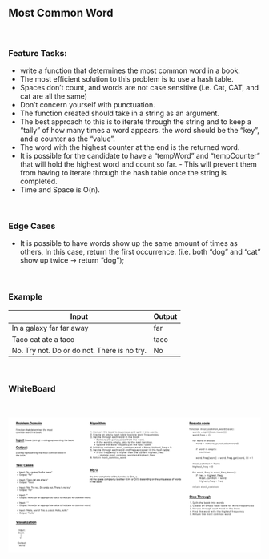 ## Most Common Word  

<br>

### Feature Tasks:
- write a function that determines the most common word in a book.
- The most efficient solution to this problem is to use a hash table.
- Spaces don’t count, and words are not case sensitive (i.e. Cat, CAT, and cat are all the same)
- Don’t concern yourself with punctuation.
- The function created should take in a string as an argument.
- The best approach to this is to iterate through the string and to keep a “tally” of how many times a word appears.
the word should be the “key”, and a counter as the “value”.
- The word with the highest counter at the end is the returned word.
- It is possible for the candidate to have a “tempWord” and “tempCounter” that will hold the highest word and count so far. - This will prevent them from having to iterate through the hash table once the string is completed.
- Time and Space is O(n).


<br>

### Edge Cases
- It is possible to have words show up the same amount of times as others, In this case, return the first occurrence. (i.e. both “dog” and “cat” show up twice -> return “dog”);


<br>

### Example

| Input                                       | Output |
|  ---                                        | ---    |
| In a galaxy far far away                    | far    |
| Taco cat ate a taco                         | taco   |
| No. Try not. Do or do not. There is no try. | No     |

<br>

### WhiteBoard 
<br>

![WhiteBoard](./MostCommonWord.png)

<br>